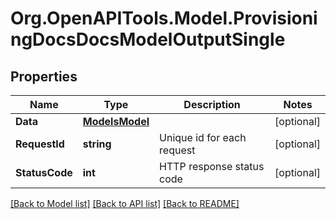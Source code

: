 # Org.OpenAPITools.Model.ProvisioningDocsDocsModelOutputSingle

## Properties

Name | Type | Description | Notes
------------ | ------------- | ------------- | -------------
**Data** | [**ModelsModel**](ModelsModel.md) |  | [optional] 
**RequestId** | **string** | Unique id for each request | [optional] 
**StatusCode** | **int** | HTTP response status code | [optional] 

[[Back to Model list]](../README.md#documentation-for-models) [[Back to API list]](../README.md#documentation-for-api-endpoints) [[Back to README]](../README.md)

